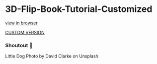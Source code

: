 # 3D-Flip-Book-Tutorial-Customized

[view in browser](https://codingstar-jason.github.io/3D-Flip-Book-Tutorial-Customized-CodingStar/)

[CUSTOM VERSION](https://humzadesigns.github.io/XCHANGE-E-Book/)

### Shoutout 🙌

Little Dog Photo by David Clarke on Unsplash
